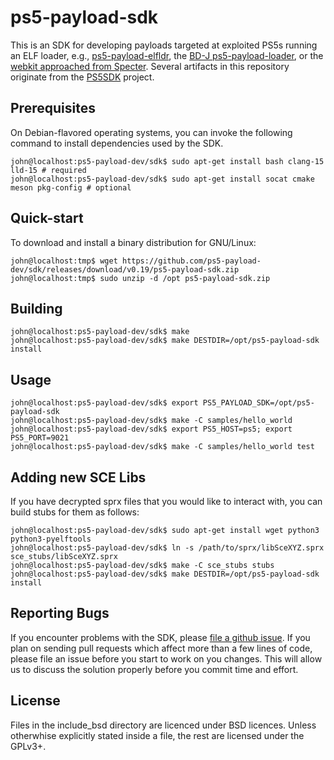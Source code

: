 # ps5-payload-sdk
This is an SDK for developing payloads targeted at exploited PS5s running an ELF
loader, e.g., [ps5-payload-elfldr][elfldr], the [BD-J ps5-payload-loader][bdj],
or the [webkit approached from Specter][webkit]. Several artifacts in this
repository originate from the [PS5SDK][PS5SDK] project.

## Prerequisites
On Debian-flavored operating systems, you can invoke the following command to
install dependencies used by the SDK.
```console
john@localhost:ps5-payload-dev/sdk$ sudo apt-get install bash clang-15 lld-15 # required
john@localhost:ps5-payload-dev/sdk$ sudo apt-get install socat cmake meson pkg-config # optional
```

## Quick-start
To download and install a binary distribution for GNU/Linux:
```console
john@localhost:tmp$ wget https://github.com/ps5-payload-dev/sdk/releases/download/v0.19/ps5-payload-sdk.zip
john@localhost:tmp$ sudo unzip -d /opt ps5-payload-sdk.zip
```

## Building
```console
john@localhost:ps5-payload-dev/sdk$ make
john@localhost:ps5-payload-dev/sdk$ make DESTDIR=/opt/ps5-payload-sdk install
```

## Usage
```console
john@localhost:ps5-payload-dev/sdk$ export PS5_PAYLOAD_SDK=/opt/ps5-payload-sdk
john@localhost:ps5-payload-dev/sdk$ make -C samples/hello_world
john@localhost:ps5-payload-dev/sdk$ export PS5_HOST=ps5; export PS5_PORT=9021
john@localhost:ps5-payload-dev/sdk$ make -C samples/hello_world test
```

## Adding new SCE Libs
If you have decrypted sprx files that you would like to interact with, you can
build stubs for them as follows:
```console
john@localhost:ps5-payload-dev/sdk$ sudo apt-get install wget python3 python3-pyelftools
john@localhost:ps5-payload-dev/sdk$ ln -s /path/to/sprx/libSceXYZ.sprx sce_stubs/libSceXYZ.sprx
john@localhost:ps5-payload-dev/sdk$ make -C sce_stubs stubs
john@localhost:ps5-payload-dev/sdk$ make DESTDIR=/opt/ps5-payload-sdk install
```

## Reporting Bugs
If you encounter problems with the SDK, please [file a github issue][issues].
If you plan on sending pull requests which affect more than a few lines of code,
please file an issue before you start to work on you changes. This will allow us
to discuss the solution properly before you commit time and effort.

## License
Files in the include_bsd directory are licenced under BSD licences.
Unless otherwhise explicitly stated inside a file, the rest are licensed under
the GPLv3+.

[bdj]: https://github.com/john-tornblom/bdj-sdk/tree/master/samples/ps5-payload-loader
[issues]: https://github.com/ps5-payload-dev/sdk/issues/new
[elfldr]: https://github.com/ps5-payload-dev/elfldr
[PS5SDK]: https://github.com/PS5Dev/PS5SDK
[webkit]: https://github.com/Cryptogenic/PS5-IPV6-Kernel-Exploit
